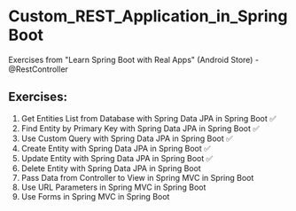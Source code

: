 # Custom_REST_Application_in_SpringBoot
Exercises from "Learn Spring Boot with Real Apps" (Android Store) - @RestController

## Exercises:

1. Get Entities List from Database with Spring Data JPA in Spring Boot ✅
2. Find Entity by Primary Key with Spring Data JPA in Spring Boot ✅
3. Use Custom Query with Spring Data JPA in Spring Boot ✅
4. Create Entity with Spring Data JPA in Spring Boot ✅
5. Update Entity with Spring Data JPA in Spring Boot ✅
6. Delete Entity with Spring Data JPA in Spring Boot
7. Pass Data from Controller to View in Spring MVC in Spring Boot
8. Use URL Parameters in Spring MVC in Spring Boot
9. Use Forms in Spring MVC in Spring Boot



